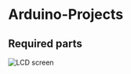 # Arduino-Projects
## Required parts
![LCD screen](https://github.com/NirmalKnock/images/blob/master/lcd.jfif)
